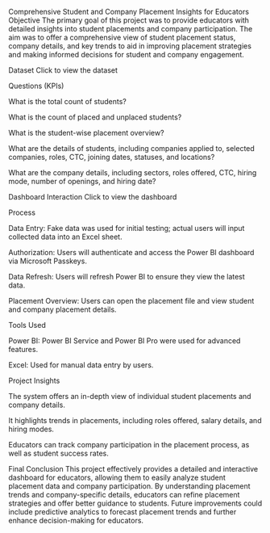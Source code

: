 Comprehensive Student and Company Placement Insights for Educators
Objective
The primary goal of this project was to provide educators with detailed insights into student placements and company participation. The aim was to offer a comprehensive view of student placement status, company details, and key trends to aid in improving placement strategies and making informed decisions for student and company engagement.

Dataset
Click to view the dataset 

Questions (KPIs)

What is the total count of students?

What is the count of placed and unplaced students?

What is the student-wise placement overview?

What are the details of students, including companies applied to, selected companies, roles, CTC, joining dates, statuses, and locations?

What are the company details, including sectors, roles offered, CTC, hiring mode, number of openings, and hiring date?

Dashboard Interaction
Click to view the dashboard

Process

Data Entry: Fake data was used for initial testing; actual users will input collected data into an Excel sheet.

Authorization: Users will authenticate and access the Power BI dashboard via Microsoft Passkeys.

Data Refresh: Users will refresh Power BI to ensure they view the latest data.

Placement Overview: Users can open the placement file and view student and company placement details.

Tools Used

Power BI: Power BI Service and Power BI Pro were used for advanced features.

Excel: Used for manual data entry by users.

Project Insights

The system offers an in-depth view of individual student placements and company details.

It highlights trends in placements, including roles offered, salary details, and hiring modes.

Educators can track company participation in the placement process, as well as student success rates.

Final Conclusion
This project effectively provides a detailed and interactive dashboard for educators, allowing them to easily analyze student placement data and company participation. By understanding placement trends and company-specific details, educators can refine placement strategies and offer better guidance to students. Future improvements could include predictive analytics to forecast placement trends and further enhance decision-making for educators.

